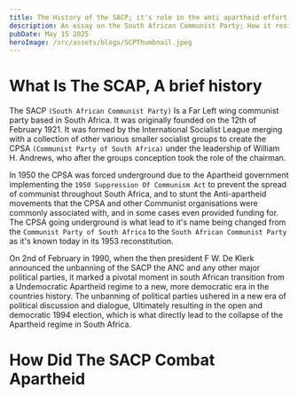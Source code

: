 ```yaml
---
title: The History of the SACP; it's role in the anti apartheid effort, and Post apartheid South Africa
description: An essay on the South African Communist Party; How it resisted apartheid, and what it's role is in post apartheid South African class conceuisness
pubDate: May 15 2025
heroImage: /src/assets/blogs/SCPThumbnail.jpeg
---
```

 
# What Is The SCAP, A brief history
 
 
The SACP `(South African Communist Party)` Is a Far Left wing communist party based in South Africa. It was originally founded on the 12th of February 1921. It was formed by the International Socialist League merging with a collection of other various smaller socialist groups to create the CPSA `(Communist Party of South Africa)` under the leadership of William H. Andrews, who after the groups conception took the role of the chairman.
 
In 1950 the CPSA was forced underground due to the Apartheid government implementing the `1950 Suppression Of Communism Act` to prevent the spread of communist throughout South Africa, and to stunt the Anti-apartheid movements that the CPSA and other Communist organisations were commonly associated with, and in some cases even provided funding for. The CPSA going underground is what lead to it's name being changed from the `Communist Party of South Africa` to the `South African Communist Party` as it's known today in its 1953 reconstitution.
 
On 2nd of February in 1990, when the then president F W. De Klerk announced the unbanning of the SACP the ANC and any other major political parties, it marked a pivotal moment in south African transition from a Undemocratic Apartheid regime to a new, more democratic era in the countries history. The unbanning of political parties ushered in a new era of political discussion and dialogue, Ultimately resulting in the open and democratic 1994 election, which is what directly lead to the collapse of the Apartheid regime in South Africa.
 
# How Did The SACP Combat Apartheid
 